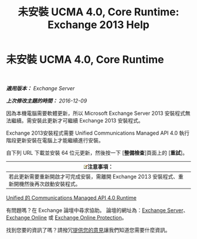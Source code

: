 ﻿---
title: '未安裝 UCMA 4.0, Core Runtime: Exchange 2013 Help'
TOCTitle: 未安裝 UCMA 4.0, Core Runtime
ms:assetid: b26b628b-116d-4f13-ab86-bac80e2a2e1f
ms:mtpsurl: https://technet.microsoft.com/zh-tw/library/ms.exch.setupreadiness.ucmaredistmsi(v=EXCHG.150)
ms:contentKeyID: 50474013
ms.date: 05/21/2018
mtps_version: v=EXCHG.150
ms.translationtype: MT
---

# 未安裝 UCMA 4.0, Core Runtime

 

_**適用版本：** Exchange Server_

_**上次修改主題的時間：** 2016-12-09_

因為本機電腦需要軟體更新，所以 Microsoft Exchange Server 2013 安裝程式無法繼續。需安裝此更新才可繼續 Exchange 2013 安裝程式。

Exchange 2013安裝程式需要 Unified Communications Managed API 4.0 執行階段更新安裝在電腦上才能繼續進行安裝。

自下列 URL 下載並安裝 64 位元更新，然後按一下 \[**整備檢查**\]頁面上的 \[**重試**\]。

<table>
<thead>
<tr class="header">
<th><img src="images/Bb124558.note(EXCHG.150).gif" title="注意事項" alt="注意事項" />注意事項：</th>
</tr>
</thead>
<tbody>
<tr class="odd">
<td>若此更新需要重新開啟才可完成安裝，需離開 Exchange 2013 安裝程式、重新開機然後再次啟動安裝程式。</td>
</tr>
</tbody>
</table>


[Unified 的 Communications Managed API 4.0 Runtime](https://go.microsoft.com/fwlink/p/?linkid=258269)

有問題嗎？在 Exchange 論壇中尋求協助。 論壇的網址為：[Exchange Server](https://go.microsoft.com/fwlink/p/?linkid=60612)、 [Exchange Online](https://go.microsoft.com/fwlink/p/?linkid=267542) 或 [Exchange Online Protection](https://go.microsoft.com/fwlink/p/?linkid=285351)。

找到您要的資訊了嗎？請撥冗[提供您的意見](mailto:exsetuphelpfeedback@microsoft.com?subject=exchange%202013%20setup%20help%20feedbac)讓我們知道您需要什麼資訊。

